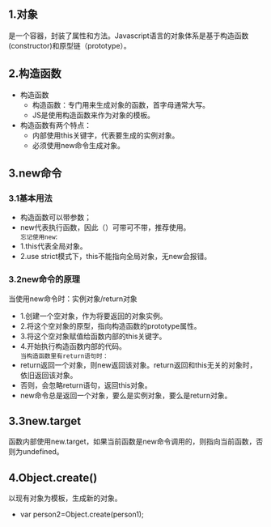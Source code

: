 ## 1.对象
是一个容器，封装了属性和方法。Javascript语言的对象体系是基于构造函数(constructor)和原型链（prototype）。
## 2.构造函数
+ 构造函数
  * 构造函数：专门用来生成对象的函数，首字母通常大写。
  * JS是使用构造函数来作为对象的模板。  
+ 构造函数有两个特点：
  * 内部使用this关键字，代表要生成的实例对象。
  * 必须使用new命令生成对象。
## 3.new命令
### 3.1基本用法
* 构造函数可以带参数；
* new代表执行函数，因此（）可带可不带，推荐使用。
<br/>`忘记使用new`:
* 1.this代表全局对象。
* 2.use strict模式下，this不能指向全局对象，无new会报错。

### 3.2new命令的原理
当使用new命令时：实例对象/return对象
* 1.创建一个空对象，作为将要返回的对象实例。
* 2.将这个空对象的原型，指向构造函数的prototype属性。
* 3.将这个空对象赋值给函数内部的this关键字。
* 4.开始执行构造函数内部的代码。
<br/>`当构造函数里有return语句时：`
* return返回一个对象，则new返回该对象。return返回和this无关的对象时，依旧返回该对象。
* 否则，会忽略return语句，返回this对象。
* new命令总是返回一个对象，要么是实例对象，要么是return对象。
## 3.3new.target
函数内部使用new.target，如果当前函数是new命令调用的，则指向当前函数，否则为undefined。
## 4.Object.create()
以现有对象为模板，生成新的对象。
* var person2=Object.create(person1);